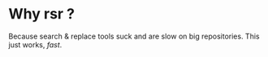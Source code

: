 # Why rsr ?
Because search & replace tools suck and are slow on big repositories.
This just works, *fast*.
